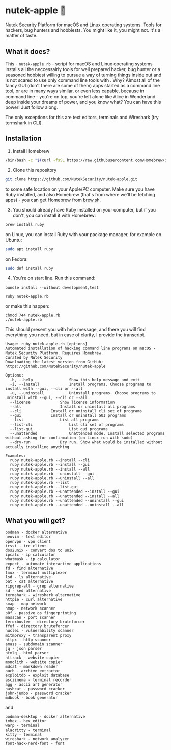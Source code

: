 # nutek-apple 🍎

Nutek Security Platform for macOS and Linux operating systems. Tools for hackers, bug hunters and hobbiests. You might like it, you might not. It's a matter of taste.

## What it does?

This - `nutek-apple.rb` - script for macOS and Linux operating systems installs
all the neccessairly tools for well prepared hacker, bug hunter or
a seasoned hobbiest willing to pursue a way of turning things inside out and
is not scared to use only command line tools with . Why? Almost all of the fancy
GUI (don't there are some of them) apps started as a command line tool, or are
in many ways similar, or even less capable, because in command line - you're
on top, you're left alone like Alice in Wonderland deep inside your dreams of power, and you know what? You can have this power! Just follow along.


The only exceptions for this are text editors, terminals and Wireshark (try termshark in CLI).

## Installation

1. Install Homebrew

```bash
/bin/bash -c "$(curl -fsSL https://raw.githubusercontent.com/Homebrew/install/HEAD/install.sh)"
```

2. Clone this repository

```bash
git clone https://github.com/NutekSecurity/nutek-apple.git
```

to some safe location on your Apple/PC computer. Make sure you have Ruby installed, and also Homebrew (that's from where we'll be fetching apps) - you can get Homebrew from [brew.sh](https://brew.sh).

3. You should already have Ruby installed on your computer, but if you don't, you can install it with Homebrew:

```bash
brew install ruby
```

on Linux, you can install Ruby with your package manager, for example on Ubuntu:

```bash
sudo apt install ruby
```
on Fedora:

```bash
sudo dnf install ruby
```

4. You're on start line. Run this command:

```shell
bundle install --without development,test
```

```shell
ruby nutek-apple.rb
```

or make this happen:

```shell
chmod 744 nutek-apple.rb
./nutek-apple.rb
```

This should present you with help message, and there you will find everything you need, but in case of clarity, I provide the transcript.

```text
Usage: ruby nutek-apple.rb [options]
Automated installation of hacking command line programs on macOS - Nutek Security Platform. Requires Homebrew.
Curated by Nutek Security
Downloading the latest version from GitHub:
https://github.com/NutekSecurity/nutek-apple

Options:
  -h, --help				Show this help message and exit
  -i, --install				Install programs. Choose programs to install with --gui, --cli or --all
  -u, --uninstall			Uninstall programs. Choose programs to uninstall with --gui, --cli or --all
  --license				Show license information
  --all					Install or uninstall all programs
  --cli				Install or uninstall cli set of programs
  --gui				Install or uninstall GUI programs
  --list				List all programs
  --list-cli				List cli set of programs
  --list-gui				List gui programs
  --unattended				Unattended mode. Install selected programs without asking for confirmation (on Linux run with sudo)
  --dry-run				Dry run. Show what would be installed without actually installing anything

Examples:
  ruby nutek-apple.rb --install --cli
  ruby nutek-apple.rb --install --gui
  ruby nutek-apple.rb --install --all
  ruby nutek-apple.rb --uninstall --gui
  ruby nutek-apple.rb --uninstall --all
  ruby nutek-apple.rb --list
  ruby nutek-apple.rb --list-gui
  ruby nutek-apple.rb --unattended --install --gui
  ruby nutek-apple.rb --unattended --install --all
  ruby nutek-apple.rb --unattended --uninstall --gui
  ruby nutek-apple.rb --unattended --uninstall --all
```

## What you will get?

```text
podman - docker alternative
neovim - text editor
openvpn - vpn client
irssi - irc client
dos2unix - convert dos to unix
ipcalc - ip calculator
whatmask - ip calculator
expect - automate interactive applications
fd - find alternative
tmux - terminal multiplexer
lsd - ls alternative
bat - cat alternative
ripgrep-all - grep alternative
sd - sed alternative
termshark - wireshark alternative
httpie - curl alternative
smap - map network
nmap - network scanner
p0f - passive os fingerprinting
masscan - port scanner
feroxbuster - directory bruteforcer
ffuf - directory bruteforcer
nuclei - vulnerability scanner
mitmproxy - transparent proxy
httpx - http scanner
amass - subdomain scanner
jq - json parser
htmlq - html parser
httrack - website copier
monolith - website copier
mdcat - markdown reader
ouch - archive extractor
exploitdb - exploit database
asciinema - terminal recorder
agg - ascii art generator
hashcat - password cracker
john-jumbo - password cracker
mdbook - book generator
```

and

```text
podman-desktop - docker alternative
imhex - hex editor
warp - terminal
alacritty - terminal
kitty - terminal
wireshark - network analyzer
font-hack-nerd-font - font
```
